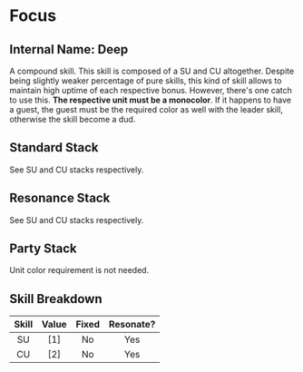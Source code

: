 # Focus

## Internal Name: Deep

A compound skill. This skill is composed of a SU and CU altogether. Despite being slightly weaker percentage of pure skills, this kind of skill allows to maintain high uptime of each respective bonus.
However, there's one catch to use this. **The respective unit must be a monocolor**. If it happens to have a guest, the guest must be the required color as well with the leader skill, otherwise the skill become a dud.

## Standard Stack

See SU and CU stacks respectively.

## Resonance Stack

See SU and CU stacks respectively.

## Party Stack

Unit color requirement is not needed.

## Skill Breakdown

| Skill | Value | Fixed | Resonate? |
|  :-:  |  :-:  |  :-:  |    :-:    |
| SU | \[1\] | No | Yes |
| CU | \[2\] | No | Yes |
